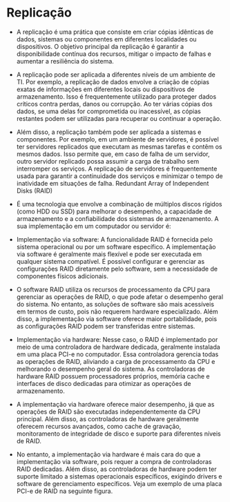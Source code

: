 # Replicação

* A replicação é uma prática que consiste em criar cópias idênticas de dados, sistemas ou componentes em diferentes localidades ou dispositivos. O objetivo principal da replicação é garantir a disponibilidade contínua dos recursos, mitigar o impacto de falhas e aumentar a resiliência do sistema.

* A replicação pode ser aplicada a diferentes níveis de um ambiente de TI. Por exemplo, a replicação de dados envolve a criação de cópias exatas de informações em diferentes locais ou dispositivos de armazenamento. Isso é frequentemente utilizado para proteger dados críticos contra perdas, danos ou corrupção. Ao ter várias cópias dos dados, se uma delas for comprometida ou inacessível, as cópias restantes podem ser utilizadas para recuperar ou continuar a operação.

* Além disso, a replicação também pode ser aplicada a sistemas e componentes. Por exemplo, em um ambiente de servidores, é possível ter servidores replicados que executam as mesmas tarefas e contêm os mesmos dados. Isso permite que, em caso de falha de um servidor, outro servidor replicado possa assumir a carga de trabalho sem interromper os serviços. A replicação de servidores é frequentemente usada para garantir a continuidade dos serviços e minimizar o tempo de inatividade em situações de falha.
Redundant Array of Independent Disks (RAID)

* É uma tecnologia que envolve a combinação de múltiplos discos rígidos (como HDD ou SSD) para melhorar o desempenho, a capacidade de armazenamento e a confiabilidade dos sistemas de armazenamento. A sua implementação em um computador ou servidor é:

* Implementação via software: A funcionalidade RAID é fornecida pelo sistema operacional ou por um software específico. A implementação via software é geralmente mais flexível e pode ser executada em qualquer sistema compatível. É possível configurar e gerenciar as configurações RAID diretamente pelo software, sem a necessidade de componentes físicos adicionais.

* O software RAID utiliza os recursos de processamento da CPU para gerenciar as operações de RAID, o que pode afetar o desempenho geral do sistema. No entanto, as soluções de software são mais acessíveis em termos de custo, pois não requerem hardware especializado. Além disso, a implementação via software oferece maior portabilidade, pois as configurações RAID podem ser transferidas entre sistemas.

* Implementação via hardware: Nesse caso, o RAID é implementado por meio de uma controladora de hardware dedicada, geralmente instalada em uma placa PCI-e no computador. Essa controladora gerencia todas as operações de RAID, aliviando a carga de processamento da CPU e melhorando o desempenho geral do sistema. As controladoras de hardware RAID possuem processadores próprios, memória cache e interfaces de disco dedicadas para otimizar as operações de armazenamento.

* A implementação via hardware oferece maior desempenho, já que as operações de RAID são executadas independentemente da CPU principal. Além disso, as controladoras de hardware geralmente oferecem recursos avançados, como cache de gravação, monitoramento de integridade de disco e suporte para diferentes níveis de RAID.

* No entanto, a implementação via hardware é mais cara do que a implementação via software, pois requer a compra de controladoras RAID dedicadas. Além disso, as controladoras de hardware podem ter suporte limitado a sistemas operacionais específicos, exigindo drivers e software de gerenciamento específicos. Veja um exemplo de uma placa PCI-e de RAID na seguinte figura.